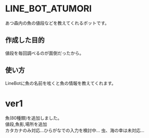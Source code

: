 # LINE_BOT_ATUMORI
あつ森内の魚の値段などを教えてくれるボットです。

## 作成した目的
値段を毎回調べるのが面倒だったから。

## 使い方
LineBotに魚の名前を呟くと魚の情報を教えてくれます。

# ver1
魚(80種類)を追加しました。  
値段,魚影,場所を追加  
カタカナのみ対応...ひらがなでの入力を検討中...
虫、海の幸は未対応...  

